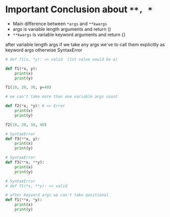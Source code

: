 # Important Conclusion about `**, *`

- Main difference between `*args` and `**kwargs`
- args is variable length arguments and return ()
- `**kwargs` is variable keyword arguments and return {}

after variable length args if we take any args we've to call them explicitly as keyword args otherwise SyntaxError

```py
# def f1(x, *y): => valid  (1st value would be x)

def f1(*x, y):
	print(x)
	print(y)

f1(10, 20, 30, y=40)

```

```py
# we can't take more than one variable args count

def f2(*x, *y): # => Error
	print(x)
	print(y)

f2(10, 20, 30, 40)

```

```py
# SyntaxError
def f3(**x, y):
	print(x)
	print(y)

```

```py
# SyntaxError
def f3(**x, **y):
	print(x)
	print(y)

```

```py
# SyntaxError
# def f1(*x, **y): => valid

# after keyword args we can't take positional
def f1(**x, *y):
	print(x)
	print(y)

```